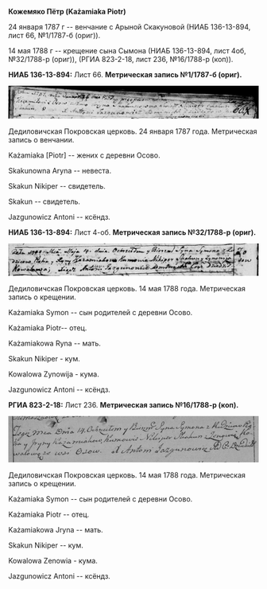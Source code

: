 **Кожемяко Пётр (Każamiaka Piotr)**

24 января 1787 г -- венчание с Арыной Скакуновой (НИАБ 136-13-894, лист
66, №1/1787-б (ориг)).

14 мая 1788 г -- крещение сына Сымона (НИАБ 136-13-894, лист 4об,
№32/1788-р (ориг)), (РГИА 823-2-18, лист 236, №16/1788-р (коп)).

**НИАБ 136-13-894:** Лист 66. **Метрическая запись №1/1787-б (ориг).**

![](./media/8150a37ad2c31348675bfbd10ee21b3e005faee4.png)

Дедиловичская Покровская церковь. 24 января 1787 года. Метрическая
запись о венчании.

Każamiaka \[Piotr\] -- жених с деревни Осово.

Skakunowna Aryna -- невеста.

Skakun Nikiper -- свидетель.

Skakun -- свидетель.

Jazgunowicz Antoni -- ксёндз.

**НИАБ 136-13-894:** Лист 4-об. **Метрическая запись №32/1788-р
(ориг).**

![](./media/69f351c985fd5c18a325029aa9112e5182034fa6.png)

Дедиловичская Покровская церковь. 14 мая 1788 года. Метрическая запись о
крещении.

Każamiaka Symon -- сын родителей с деревни Осово.

Każamiaka Piotr-- отец.

Każamiakowa Ryna -- мать.

Skakun Nikiper - кум.

Kowalowa Zynowija - кума.

Jazgunowicz Antoni -- ксёндз.

**РГИА 823-2-18:** Лист 236. **Метрическая запись №16/1788-р (коп).**

![](./media/266124bb4c9f38ad941a3a6ab3985dfa8e267a58.png)

Дедиловичская Покровская церковь. 14 мая 1788 года. Метрическая запись о
крещении.

Każamiaka Symon -- сын родителей с деревни Осово.

Każamiaka Piotr -- отец.

Każamiakowa Jryna -- мать.

Skakun Nikiper -- кум.

Kowalowa Zenowia - кума.

Jazgunowicz Antoni -- ксёндз.
